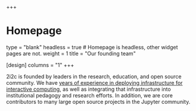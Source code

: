 +++
# Homepage
type = "blank"
headless = true  # Homepage is headless, other widget pages are not.
weight = 1
title = "Our founding team"

[design]
  columns = "1"
+++

2i2c is founded by leaders in the research, education, and open source community. We have [years of experience in deploying infrastructure for interactive computing](#projects), as well as integrating that infrastructure into institutional pedagogy and research efforts. In addition, we are core contributors to many large open source projects in the Jupyter community.
